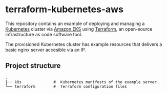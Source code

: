 # terraform-kubernetes-aws

This repository contains an example of deploying and managing a [Kubernetes](https://kubernetes.io/) cluster via [Amazon EKS](https://aws.amazon.com/eks) using [Terraform](https://www.terraform.io/), an open-source infrastructure as code software tool. 

The provisioned Kubernetes cluster has example resources that delivers a basic nginx server accesible via an IP.

## Project structure
    .
    ├── k8s              #  Kubernetes manifests of the example server
    └── terraform        #  Terraform configuration files
